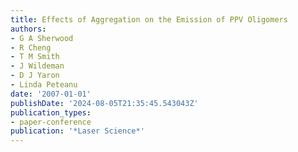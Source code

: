 ```yaml
---
title: Effects of Aggregation on the Emission of PPV Oligomers
authors:
- G A Sherwood
- R Cheng
- T M Smith
- J Wildeman
- D J Yaron
- Linda Peteanu
date: '2007-01-01'
publishDate: '2024-08-05T21:35:45.543043Z'
publication_types:
- paper-conference
publication: '*Laser Science*'
---
```

